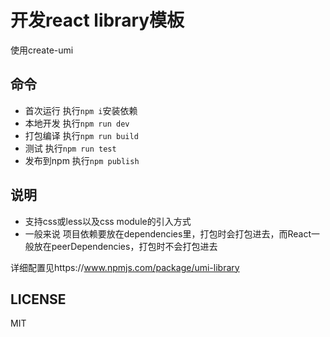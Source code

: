 # 开发react library模板

使用create-umi

## 命令

- 首次运行 执行`npm i`安装依赖
- 本地开发 执行`npm run dev`
- 打包编译 执行`npm run build`
- 测试 执行`npm run test`
- 发布到npm 执行`npm publish`

## 说明

- 支持css或less以及css module的引入方式
- 一般来说 项目依赖要放在dependencies里，打包时会打包进去，而React一般放在peerDependencies，打包时不会打包进去

详细配置见https://www.npmjs.com/package/umi-library

## LICENSE

MIT
